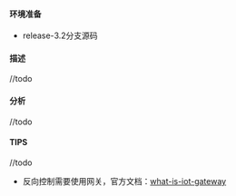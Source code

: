 #### 环境准备

- release-3.2分支源码

#### 描述

//todo

#### 分析

//todo

#### TIPS

//todo

- 反向控制需要使用网关，官方文档：[what-is-iot-gateway](https://thingsboard.io/docs/iot-gateway/what-is-iot-gateway/)

